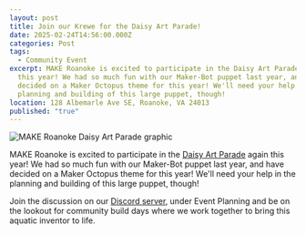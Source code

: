 ```yaml
---
layout: post
title: Join our Krewe for the Daisy Art Parade!
date: 2025-02-24T14:56:00.000Z
categories: Post
tags:
  - Community Event
excerpt: MAKE Roanoke is excited to participate in the Daisy Art Parade again
  this year! We had so much fun with our Maker-Bot puppet last year, and have
  decided on a Maker Octopus theme for this year! We'll need your help in the
  planning and building of this large puppet, though!
location: 128 Albemarle Ave SE, Roanoke, VA 24013
published: "true"
---
```

![MAKE Roanoke Daisy Art Parade graphic](/assets/images/calling-all-makers-make-roanoke-is-preparing-for-the-daisy-art-parade-come-help-us-plan-and-build-a-large-maker-octopus-puppet.png)

MAKE Roanoke is excited to participate in the [Daisy Art Parade](https://www.instagram.com/daisyartparade/) again this year! We had so much fun with our Maker-Bot puppet last year, and have decided on a Maker Octopus theme for this year! We'll need your help in the planning and building of this large puppet, though!

Join the discussion on our [Discord server](https://mkroa.org/discord), under Event Planning and be on the lookout for community build days where we work together to bring this aquatic inventor to life.
